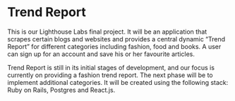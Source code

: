 Trend Report
============

This is our Lighthouse Labs final project. It will be an application that scrapes certain blogs and websites and provides a central dynamic “Trend Report” for different categories including fashion, food and books. A user can sign up for an account and save his or her favourite articles.

Trend Report is still in its initial stages of development, and our focus is currently on providing a fashion trend report. The next phase will be to implement additional categories. It will be created using the following stack: Ruby on Rails, Postgres and React.js.